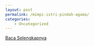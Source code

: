 ```yaml
---
layout: post
permalink: /mimpi-istri-pindah-agama/
categories:
    - Uncategorized
---
```


[Baca Selengkapnya](/08)